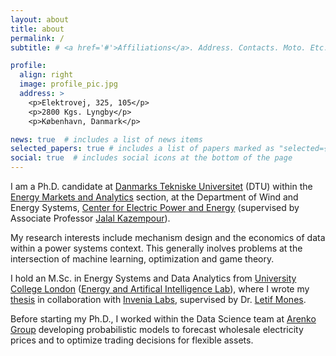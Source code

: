 ```yaml
---
layout: about
title: about
permalink: /
subtitle: # <a href='#'>Affiliations</a>. Address. Contacts. Moto. Etc.

profile:
  align: right
  image: profile_pic.jpg
  address: >
    <p>Elektrovej, 325, 105</p>
    <p>2800 Kgs. Lyngby</p>
    <p>København, Danmark</p>

news: true  # includes a list of news items
selected_papers: true # includes a list of papers marked as "selected={true}"
social: true  # includes social icons at the bottom of the page
---
```


I am a Ph.D. candidate at [Danmarks Tekniske Universitet](https://https://www.dtu.dk/) (DTU) within the 
[Energy Markets and Analytics](https://orbit.dtu.dk/en/organisations/energy-analytics-and-markets) section, 
at the Department of Wind and Energy Systems, [Center for Electric Power and Energy](https://www.cee.elektro.dtu.dk/) (supervised by Associate Professor [Jalal Kazempour](https://www.jalalkazempour.com/)).

My research interests include mechanism design and the economics of data within a power systems context. 
This generally inolves problems at the intersection of machine learning, optimization and game theory.

I hold an M.Sc. in Energy Systems and Data Analytics from 
[University College London](https://www.ucl.ac.uk/)
([Energy and Artifical Intelligence Lab](https://www.ucl.ac.uk/bartlett/energy/research/energy-systems-and-artificial-intelligence-lab)),
where I wrote my [thesis](https://arxiv.org/abs/2110.00306) in collaboration with [Invenia Labs](https://www.invenia.ca/labs/), supervised by Dr. [Letif Mones](https://www.letifmones.com/).

Before starting my Ph.D., I worked within the Data Science team at [Arenko Group](https://www.arenko.group/) 
developing probabilistic models to forecast wholesale electricity prices and to optimize trading 
decisions for flexible assets.